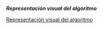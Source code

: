 
***Representación visual del algoritmo***


[Representación visual del algoritmo](https://raw.githubusercontent.com/josefranwagner/AED/master/DiagramaDeFlujo.PNG)
